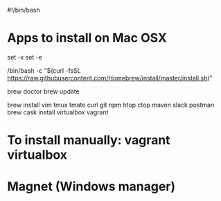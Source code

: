 #!/bin/bash
# Apps to install on Mac OSX

set -x
set -e

/bin/bash -c "$(curl -fsSL https://raw.githubusercontent.com/Homebrew/install/master/install.sh)"

brew doctor
brew update

brew install vim tmux tmate curl git npm htop ctop maven slack postman
brew cask install virtualbox vagrant

# To install manually: vagrant virtualbox
# Magnet (Windows manager)
